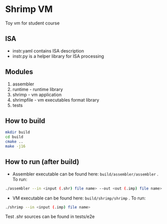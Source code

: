 # Shrimp VM
Toy vm for student course

## ISA

* instr.yaml contains ISA description
* instr.py is a helper library for ISA processing

## Modules

1) assembler
2) runtime - runtime library
3) shrimp - vm application
3) shrimpfile - vm executables format library
4) tests

## How to build

```bash
mkdir build
cd build
cmake ..
make -j16
```

## How to run (after build)

* Assembler executable can be found here: ```build/assembler/assembler``` . To run:

```bash
./assembler --in <input (.shr) file name> --out <out (.imp) file name>
```

* VM executable can be found here: ```build/shrimp/shrimp``` . To run:

```bash
./shrimp --in <input (.imp) file name>
```

Test .shr sources can be found in tests/e2e
